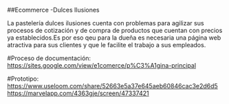 ##Ecommerce -Dulces Ilusiones

La pastelería dulces ilusiones cuenta con problemas para agilizar sus procesos de cotización y de compra de productos que cuentan con precios ya establecidos.Es por eso qeu para la dueña es necesaria una página web atractiva para sus clientes y que le facilite el trabajo a sus empleados.


#Proceso de documentación:
https://sites.google.com/view/e1comerce/p%C3%A1gina-principal

#Prototipo:
https://www.useloom.com/share/52663e5a37e645aeb60846cac3e2d6d5
https://marvelapp.com/4363gje/screen/47337421


